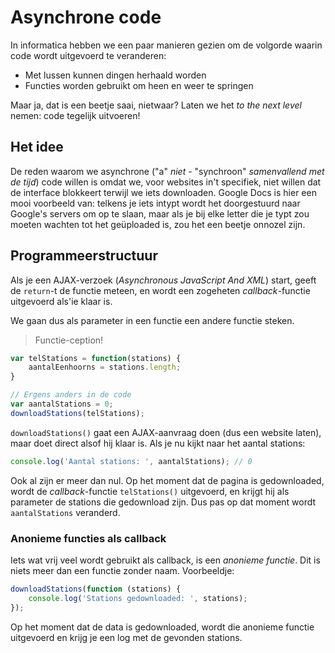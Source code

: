 # Asynchrone code

In informatica hebben we een paar manieren gezien om de volgorde waarin code wordt uitgevoerd te veranderen: 

- Met lussen kunnen dingen herhaald worden
- Functies worden gebruikt om heen en weer te springen

Maar ja, dat is een beetje saai, nietwaar? Laten we het *to the next level* nemen: code tegelijk uitvoeren! 

## Het idee
De reden waarom we asynchrone ("a" *niet* - "synchroon" *samenvallend met de tijd*) code willen is omdat we, voor websites in't specifiek, niet willen dat de interface blokkeert terwijl we iets downloaden. Google Docs is hier een mooi voorbeeld van: telkens je iets intypt wordt het doorgestuurd naar Google's servers om op te slaan, maar als je bij elke letter die je typt zou moeten wachten tot het geüploaded is, zou het een beetje onnozel zijn. 

## Programmeerstructuur
Als je een AJAX-verzoek (*Asynchronous JavaScript And XML*) start, geeft de `return`-t de functie meteen, en wordt een zogeheten *callback*-functie uitgevoerd als'ie klaar is. 

We gaan dus als parameter in een functie een andere functie steken. 

> Functie-ception!

```javascript
var telStations = function(stations) {
    aantalEenhoorns = stations.length;
}

// Ergens anders in de code
var aantalStations = 0;
downloadStations(telStations);
```

`downloadStations()` gaat een AJAX-aanvraag doen (dus een website laten), maar doet direct alsof hij klaar is. Als je nu kijkt naar het aantal stations: 

```javascript
console.log('Aantal stations: ', aantalStations); // 0
```

Ook al zijn er meer dan nul. Op het moment dat de pagina is gedownloaded, wordt de *callback*-functie `telStations()` uitgevoerd, en krijgt hij als parameter de stations die gedownload zijn. Dus pas op dat moment wordt `aantalStations` veranderd. 

### Anonieme functies als callback
Iets wat vrij veel wordt gebruikt als callback, is een *anonieme functie*. Dit is niets meer dan een functie zonder naam. Voorbeeldje: 

```javascript
downloadStations(function (stations) {
    console.log('Stations gedownloaded: ', stations);
});
```

Op het moment dat de data is gedownloaded, wordt die anonieme functie uitgevoerd en krijg je een log met de gevonden stations. 
